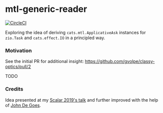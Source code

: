 mtl-generic-reader
==================

[![CircleCI](https://circleci.com/gh/gvolpe/mtl-generic-reader.svg?style=svg)](https://circleci.com/gh/gvolpe/mtl-generic-reader)

Exploring the idea of deriving `cats.mtl.ApplicativeAsk` instances for `zio.Task` and `cats.effect.IO` in a principled way.

### Motivation

See the initial PR for additional insight: https://github.com/gvolpe/classy-optics/pull/2

TODO

### Credits

Idea presented at my [Scalar 2019's talk](http://scalar-conf.com/) and further improved with the help of [John De Goes](https://twitter.com/jdegoes).
